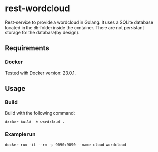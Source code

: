 # rest-wordcloud
Rest-service to provide a wordcloud in Golang. It uses a SQLite database located in the `db`-folder inside the container. There are not persistant storage for the database(by design).

## Requirements
### Docker
Tested with Docker version: 23.0.1.

## Usage
### Build
Build with the following command:
```
docker build -t wordcloud .
```
### Example run
```
docker run -it --rm -p 9090:9090 --name cloud wordcloud
```
